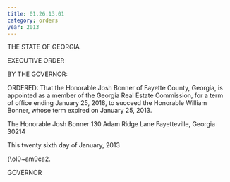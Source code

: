 ```yaml
---
title: 01.26.13.01
category: orders
year: 2013
---
```

 

THE STATE OF GEORGIA

EXECUTIVE ORDER

BY THE GOVERNOR:

ORDERED: That the Honorable Josh Bonner of Fayette County, Georgia, is
appointed as a member of the Georgia Real Estate Commission, for
a term of office ending January 25, 2018, to succeed the Honorable
William Bonner, whose term expired on January 25, 2013.

The Honorable Josh Bonner
130 Adam Ridge Lane
Fayetteville, Georgia 30214

This twenty sixth day of January, 2013

(\oI0~am9ca2.

GOVERNOR

